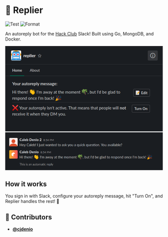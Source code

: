 <!-- DO NOT REMOVE - contributor_list:data:start:["cjdenio"]:end -->
# 🤖 Replier

![Test](https://github.com/cjdenio/replier/workflows/Test/badge.svg)
![Format](https://github.com/cjdenio/replier/workflows/Format/badge.svg)

An autoreply bot for the [Hack Club](https://hackclub.com) Slack! Built using Go, MongoDB, and Docker.

![](./img/screenshot1.png)
![](./img/screenshot2.png)

## How it works

You sign in with Slack, configure your autoreply message, hit "Turn On", and Replier handles the rest! 🎉
<!-- DO NOT REMOVE - contributor_list:start -->
## 👥 Contributors


- **[@cjdenio](https://github.com/cjdenio)**

<!-- DO NOT REMOVE - contributor_list:end -->
